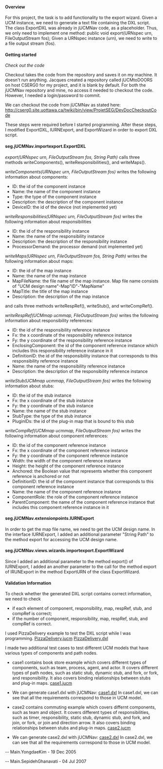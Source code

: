 #### Overview

For this project, the task is to add functionality to the export wizard.
Given a UCM instance, we need to generate a text file containing the DXL
script. The class ExportDXL was already in jUCMNav code, as a
placeholder. Thus, we only need to implement one method: public void
export(URNspec urn, FileOutputStream fos); Given a URNspec instance
(urn), we need to write to a file output stream (fos).

#### Getting started

*Check out the code*

Checkout takes the code from the repository and saves it on my machine.
It doesn't run anything. Jacques created a repository called jUCMtoDOORS
on host CSERG0 for my project, and it is blank by default. For both the
jUCMNav repository and mine, no access it needed to checkout the code.
However, I needed a login/password to commit.

We can checkout the code from jUCMNav as stated here:
<http://cserg0.site.uottawa.ca/twiki/bin/view/ProjetSEG/DevDocCheckoutCode>

These steps were required before I started programming. After these
steps, I modified ExportDXL, IURNExport, and ExportWizard in order to
export DXL script.

#### seg.jUCMNav.importexport.ExportDXL

*export(URNspec urn, FileOutputStream fos, String Path)* calls three
methods writeComponents(), writeResponsibilities(), and writeMaps().

*writeComponents(URNspec urn, FileOutputStream fos)* writes the
following information about components:

  - ID: the id of the component instance
  - Name: the name of the component instance
  - Type: the type of the component instance
  - Description: the description of the component instance
  - DeviceID: the id of the device (not implemented yet)

*writeResponsibilities(URNspec urn, FileOutputStream fos)* writes the
following information about responsibilities

  - ID: the id of the responsibility instance
  - Name: the name of the responsibility instance
  - Description: the description of the responsibility instance
  - ProcessorDemand: the processor demand (not implemented yet)

*writeMaps(URNspec urn, FileOutputStream fos, String Path)* writes the
following information about maps:

  - ID: the id of the map instance
  - Name: the name of the map instance
  - MapFileName: the file name of the map instance. Map file name
    consists of "UCM design name"-Map"ID"-"MapName"
  - MapTitle: the title of the map instance
  - Description: the description of the map instance

and calls three methods writeRespRef(), writeStub(), and writeCompRef().

*writeRespRef(UCMmap ucmmap, FileOutputStream fos)* writes the following
information about responsibility references:

  - ID: the id of the responsibility reference instance
  - Fx: the x coordinate of the responsibility reference instance
  - Fy: the y coordinate of the responsibility reference instance
  - EnclosingComponent: the id of the component reference instance which
    includes this responsibility reference instance in it
  - DefinitionID: the id of the responsibility instance that corresponds
    to this responsibility reference instance
  - Name: the name of the responsibility reference instance
  - Description: the description of the responsibility reference
    instance

*writeStub(UCMmap ucmmap, FileOutputStream fos)* writes the following
information about stubs:

  - ID: the id of the stub instance
  - Fx: the x coordinate of the stub instance
  - Fy: the y coordinate of the stub instance
  - Name: the name of the stub instance
  - StubType: the type of the stub instance
  - PluginIDs: the id of the plug-in map that is bound to this stub

*writeCompRef(UCMmap ucmmap, FileOutputStream fos)* writes the following
information about component references:

  - ID: the id of the component reference instance
  - Fx: the x coordinate of the component reference instance
  - Fy: the y coordinate of the component reference instance
  - Width: the width of the component reference instance
  - Height: the height of the component reference instance
  - Anchored: the Boolean value that represents whether this component
    reference is anchored or not
  - DefinitionID: the id of the component instance that corresponds to
    this component reference instance
  - Name: the name of the component reference instance
  - ComponentRole: the role of the component reference instance
  - ParentComponent: the name of the component reference instance that
    includes this component reference instance in it

#### seg.jUCMNav.extensionpoints.IURNExport

In order to get the map file name, we need to get the UCM design name.
In the interface IURNExport, I added an additional parameter "String
Path" to the method export for accessing the UCM design name.

#### seg.jUCMNav.views.wizards.importexport.ExportWizard

Since I added an additional parameter to the method export() of
IURNExport, I added an another parameter to the call for the method
export of IRUNExport in the method ExportURN of the class ExportWizard.

#### Validation Information

To check whether the generated DXL script contains correct information,
we need to check

  - if each element of component, responsibility, map, respRef, stub,
    and compRef is correct;
  - if the number of component, responsibility, map, respRef, stub, and
    compRef is correct.

I used PizzaDelivery example to test the DXL script while I was
programming. [PizzaDelivery.jucm](%ATTACHURL%/PizzaDelivery.jucm)
[PizzaDelivery.dxl](%ATTACHURL%/PizzaDelivery.dxl)

I made two additional test cases to test different UCM models that have
various types of components and path nodes.

  - case1 contains book store example which covers different types of
    components, such as team, process, agent, and actor. It covers
    different types of path nodes, such as static stub, dynamic stub,
    and fork, or fork, and responsibility. It also covers binding
    relationships between stubs and plug-in maps.
    [case1.jucm](%ATTACHURL%/case1.jucm)

<!-- end list -->

  - We can generate case1.dxl with jUCMNav:
    [case1.dxl](%ATTACHURL%/case1.dxl) In case1.dxl, we can see that all
    the requirements correspond to those in UCM model.

<!-- end list -->

  - case2 contains commuting example which covers differnt components,
    such as team and object. It covers different types of
    responsibilities, such as timer, responsibility, static stub,
    dynamic stub, and fork, and join, or fork, or join and direction
    arrow. It also covers binding relationships between stubs and
    plug-in maps. [case2.jucm](%ATTACHURL%/case2.jucm)

<!-- end list -->

  - We can generate case2.dxl with jUCMNav:
    [case2.dxl](%ATTACHURL%/case2.dxl) In case2.dxl, we can see that all
    the requirements correspond to those in UCM model.

\-- Main.YongdaeKim - 19 Dec 2005

\-- Main.SepidehGhanavati - 04 Jul 2007
